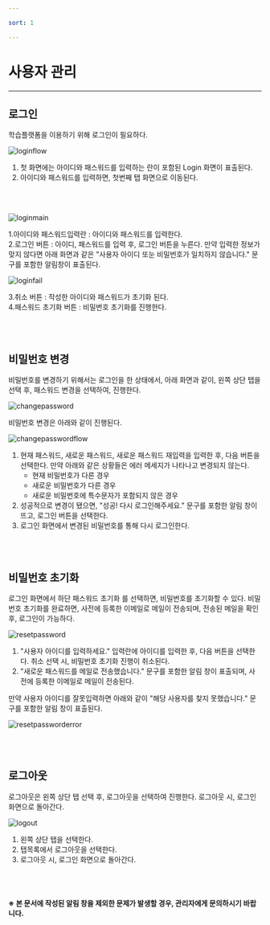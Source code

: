 ```yaml
---

sort: 1

---
```





# 사용자 관리

---

## 로그인

학습플랫폼을 이용하기 위해 로그인이 필요하다.<br/>

  ![loginflow](images/1.1.loginflow.png)

1. 첫 화면에는 아이디와 패스워드를 입력하는 란이 포함된 Login 화면이 표출된다.
2. 아이디와 패스워드를 입력하면, 첫번째 탭 화면으로 이동된다.

<br/><br/>
  
  ![loginmain](images/1.2.loginmain.png)
  
1.아이디와 패스워드입력란 : 아이디와 패스워드를 입력한다.<br/>
2.로그인 버튼 : 아이디, 패스워드를 입력 후, 로그인 버튼을 누른다. 만약 입력한 정보가 맞지 않다면 아래 화면과 같은 "사용자 아이디 또눈 비밀번호가 일치하지 않습니다." 문구를 포함한 알림창이 표출된다.<br/>
   
   ![loginfail](images/1.3.loginfail.png)
   
3.취소 버튼 : 작성한 아이디와 패스워드가 초기화 된다.<br/> 
4.패스워드 초기화 버튼 : 비밀번호 초기화를 진행한다.

<br/><br/>

## 비밀번호 변경

비밀번호를 변경하기 위해서는 로그인을 한 상태에서, 아래 화면과 같이, 왼쪽 상단 탭을 선택 후, 패스워드 변경을 선택하여, 진행한다.<br/>

  ![changepassword](images/1.6.changepassword.png)

비밀번호 변경은 아래와 같이 진행된다.<br/>

  ![changepasswordflow](images/1.7.changepasswordflow.png)

1. 현재 패스워드, 새로운 패스워드, 새로운 패스워드 재입력을 입력한 후, 다음 버튼을 선택한다. 만약 아래와 같은 상황들은 에러 메세지가 나타나고 변경되지 않는다.
   * 현재 비밀번호가 다른 경우
   * 새로운 비밀번호가 다른 경우
   * 새로운 비밀번호에 특수문자가 포함되지 않은 경우
2. 성공적으로 변경이 됐으면, "성공! 다시 로그인해주세요." 문구를 포함한 알림 창이 뜨고, 로그인 버튼을 선택한다.
3. 로그인 화면에서 변경된 비밀번호를 통해 다시 로그인한다.

<br/><br/>

## 비밀번호 초기화

로그인 화면에서 하단 패스워드 초기화 를 선택하면, 비밀번호를 초기화할 수 있다. 비밀번호 초기화를 완료하면, 사전에 등록한 이메일로 메일이 전송되며, 
전송된 메일을 확인 후, 로그인이 가능하다.<br/>

  ![resetpassword](images/1.4.resetpassword.png)

1. "사용자 아이디를 입력하세요." 입력란에 아이디를 입력한 후, 다음 버튼을 선택한다. 취소 선택 시, 비밀번호 초기화 진행이 취소된다.
2. "새로운 패스워드를 메일로 전송했습니다." 문구를 포함한 알림 창이 표출되며, 사전에 등록한 이메일로 메일이 전송된다.

만약 사용자 아이디를 잘못입력하면 아래와 같이 "해당 사용자를 찾지 못했습니다." 문구를 포함한 알림 창이 표출된다.

  ![resetpassworderror](images/1.4.1.resetpassword.png)

<br/><br/>

## 로그아웃

로그아웃은 왼쪽 상단 탭 선택 후, 로그아웃을 선택하여 진행한다. 로그아웃 시, 로그인 화면으로 돌아간다.<br/>

  ![logout](images/1.5.logout.png)

1. 왼쪽 상단 탭을 선택한다. 
2. 탭목록에서 로그아웃을 선택한다.
3. 로그아웃 시, 로그인 화면으로 돌아간다.

<br/><br/>

#### ※ 본 문서에 작성된 알림 창을 제외한 문제가 발생할 경우, 관리자에게 문의하시기 바랍니다.


